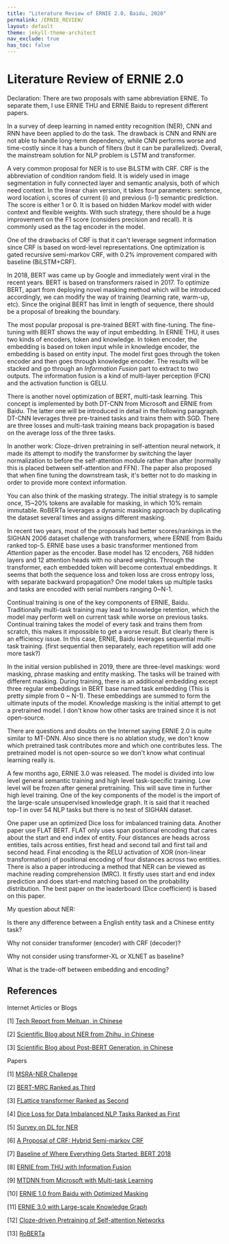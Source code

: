```yaml
---
title: "Literature Review of ERNIE 2.0, Baidu, 2020"
permalink: /ERNIE_REVIEW/
layout: default
theme: jekyll-theme-architect
nav_exclude: true
has_toc: false
---
```


# Literature Review of ERNIE 2.0



Declaration: There are two proposals with same abbreviation ERNIE. To separate them, I use ERNIE THU and ERNIE Baidu to represent different papers.



In a survey of deep learning in named entity recognition (NER), CNN and RNN have been applied to do the task. The drawback is CNN and RNN are not able to handle long-term dependency, while CNN performs worse and time-costly since it has a bunch of filters (but it can be parallelized). Overall, the mainstream solution for NLP problem is LSTM and transformer. 



A very common proposal for NER is to use BiLSTM with CRF. CRF is the abbreviation of condition random field. It is widely used in image segmentation in fully connected layer and semantic analysis, both of which need context. In the linear chain version, it takes four parameters: sentence, word location i, scores of current (i) and previous (i-1) semantic prediction. The score is either 1 or 0. It is based on hidden Markov model with wider context and flexible weights. With such strategy, there should be a huge improvement on the F1 score (considers precision and recall). It is commonly used as the tag encoder in the model.



One of the drawbacks of CRF is that it can't leverage segment information since CRF is based on word-level representations. One optimization is gated recursive semi-markov CRF, with 0.2% improvement compared with baseline (BiLSTM+CRF).



In 2018, BERT was came up by Google and immediately went viral in the recent years. BERT is based on transformers raised in 2017. To optimize BERT, apart from deploying novel masking method which will be introduced accordingly, we can modify the way of training (learning rate, warm-up, etc). Since the original BERT has limit in length of sequence, there should be a proposal of breaking the boundary.



The most popular proposal is pre-trained BERT with fine-tuning. The fine-tuning with BERT shows the way of input embedding. In ERNIE THU, it uses two kinds of encoders, token and knowledge. In token encoder, the embedding is based on token input while in knowledge encoder, the embedding is based on entity input. The model first goes through the token encoder and then goes through knowledge encoder. The results will be stacked and go through an *Information Fusion* part to extract to two outputs. The information fusion is a kind of multi-layer perception (FCN) and the activation function is GELU.



There is another novel optimization of BERT, multi-task learning. This concept is implemented by both DT-CNN from Microsoft and ERNIE from Baidu. The latter one will be introduced in detail in the following paragraph. DT-CNN leverages three pre-trained tasks and trains them with SGD. There are three losses and multi-task training means back propagation is based on the average loss of the three tasks.



In another work: Cloze-driven pretraining in self-attention neural network, it made its attempt to modify the transformer by switching the layer normalization to before the self-attention module rather than after (normally this is placed between self-attention and FFN). The paper also proposed that when fine tuning the downstream task, it's better not to do masking in order to provide more context information.



You can also think of the masking strategy. The initial strategy is to sample once, 15~20% tokens are available for masking, in which 10% remain immutable. RoBERTa leverages a dynamic masking approach by duplicating the dataset several times and assigns different masking.



In recent two years, most of the proposals had better scores/rankings in the SIGHAN 2006 dataset challenge with transformers, where ERNIE from Baidu ranked top-5. ERNIE base uses a basic transformer mentioned from *Attention* paper as the encoder. Base model has 12 encoders, 768 hidden layers and 12 attention heads with no shared weights. Through the transformer, each embedded token will become contextual embeddings. It seems that both the sequence loss and token loss are cross entropy loss, with separate backward propagation? One model takes up multiple tasks and tasks are encoded with serial numbers ranging 0~N-1. 



Continual training is one of the key components of ERNIE, Baidu. Traditionally multi-task training may lead to knowledge retention, which the model may perform well on current task while worse on previous tasks. Continual training takes the model of every task and trains them from scratch, this makes it impossible to get a worse result. But clearly there is an efficiency issue. In this case, ERNIE, Baidu leverages sequential multi-task training. (first sequential then separately, each repetition will add one more task?)



In the initial version published in 2019, there are three-level maskings: word masking, phrase masking and entity masking. The tasks will be trained with different masking. During training, there is an additional embedding except three regular embeddings in BERT base named task embedding (This is pretty simple from 0 ~ N-1). These embeddings are summed to form the ultimate inputs of the model. Knowledge masking is the initial attempt to get a pretrained model. I don't know how other tasks are trained since it is not open-source.



There are questions and doubts on the Internet saying ERNIE 2.0 is quite similar to MT-DNN. Also since there is no ablation study, we don't know which pretrained task contributes more and which one contributes less. The pretrained model is not open-source so we don't know what continual learning really is.



A few months ago, ERNIE 3.0 was released. The model is divided into low level general semantic training and high level task-specific training. Low level will be frozen after general pretraining. This will save time in further high level training. One of the key components of the model is the import of the large-scale unsupervised knowledge graph. It is said that it reached top-1 in over 54 NLP tasks but there is no test of SIGHAN dataset.



One paper use an optimized Dice loss for imbalanced training data. Another paper use FLAT BERT. FLAT only uses span positional encoding that cares about the start and end index of entity. Four distances are heads across entities, tails across entities, first head and second tail and first tail and second head. Final encoding is the RELU activation of XOR (non-linear transformation) of positional encoding of four distances across two entities.  There is also a paper introducing a method that NER can be viewed as machine reading comprehension (MRC). It firstly uses start and end index prediction and does start-end matching based on the probability distribution. The best paper on the leaderboard (Dice coefficient) is based on this paper.



My question about NER:

Is there any difference between a English entity task and a Chinese entity task?

Why not consider transformer (encoder) with CRF (decoder)?

Why not consider using transformer-XL or XLNET as baseline?

What is the trade-off between embedding and encoding?



## References

Internet Articles or Blogs

[1] [Tech Report from Meituan, in Chinese](https://tech.meituan.com/2020/07/23/ner-in-meituan-nlp.html)

[2] [Scientific Blog about NER from Zhihu, in Chinese](https://zhuanlan.zhihu.com/p/61227299)

[3] [Scientific Blog about Post-BERT Generation, in Chinese](https://www.jiqizhixin.com/articles/2019-08-26-16)

Papers

[1] [MSRA-NER Challenge](https://paperswithcode.com/sota/chinese-named-entity-recognition-on-msra)

[2] [BERT-MRC Ranked as Third](https://aclanthology.org/2020.acl-main.519.pdf)

[3] [FLattice transformer Ranked as Second](https://aclanthology.org/2020.acl-main.611.pdf)

[4] [Dice Loss for Data Imbalanced NLP Tasks Ranked as First](https://arxiv.org/pdf/1911.02855v3.pdf)

[5] [Survey on DL for NER](https://arxiv.org/pdf/1812.09449.pdf)

[6] [A Proposal of CRF: Hybrid Semi-markov CRF](https://aclanthology.org/P18-2038.pdf)

[7] [Baseline of Where Everything Gets Started: BERT 2018](https://arxiv.org/pdf/1810.04805.pdf)

[8] [ERNIE from THU with Information Fusion](https://arxiv.org/pdf/1905.07129.pdf)

[9] [MTDNN from Microsoft with Multi-task Learning](https://arxiv.org/pdf/1901.11504.pdf)

[10] [ERNIE 1.0 from Baidu with Optimized Masking](https://arxiv.org/pdf/1904.09223.pdf)

[11] [ERNIE 3.0 with Large-scale Knowledge Graph](https://arxiv.org/abs/2107.02137)

[12] [Cloze-driven Pretraining of Self-attention Networks](https://arxiv.org/pdf/1903.07785.pdf)

[13] [RoBERTa](https://arxiv.org/pdf/1907.11692.pdf)

